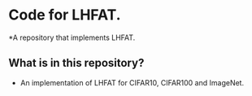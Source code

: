 # Code for LHFAT.
*A repository that implements LHFAT.

## What is in this repository? 
+ An implementation of LHFAT for CIFAR10, CIFAR100 and ImageNet.